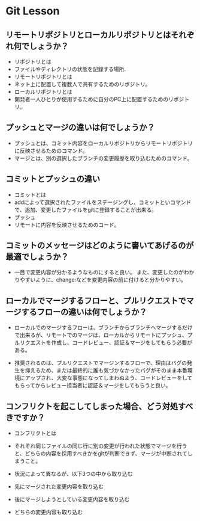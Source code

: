 # Git Lesson

## リモートリポジトリとローカルリポジトリとはそれぞれ何でしょうか？

- リポジトリとは
 - ファイルやディレクトリの状態を記録する場所.
- リモートリポジトリとは
 - ネット上に配置して複数人で共有するためのリポジトリ。
- ローカルリポジトリとは
 - 開発者一人ひとりが使用するために自分のPC上に配置するためのリポジトリ。

## プッシュとマージの違いは何でしょうか？

- プッシュとは、コミット内容をローカルリポジトリからリモートリポジトリに反映させるためのコマンド。
- マージとは、別の選択したブランチの変更履歴を取り込むためのコマンド。

## コミットとプッシュの違い

- コミットとは
 - addによって選択されたファイルをステージングし、コミットといコマンドで、追加、変更したファイルをgitに登録することが出来る。
- プッシュ
 - リモートに内容を反映させるためのコード。

## コミットのメッセージはどのように書いてあげるのが最適でしょうか？

 - 一目で変更内容が分かるようなものにすると良い。
また、変更したのがわかりやすいように、change:などを変更内容の前に付けると分かりやすい。

## ローカルでマージするフローと、プルリクエストでマージするフローの違いは何でしょうか？

- ローカルでのマージするフローは、ブランチからブランチへマージするだけで出来るが、リモートでのマージは、ローカルからリモートにプッシュ、プルリクエストを作成し、コードレビュー、認証＆マージをしてもらう必要がある。

- 推奨されるのは、プルリクエストでマージンするフローで、理由はバグの発生を抑えるため、または最終的に誰も気づかなかったバグがそのまま本番環境にアップされ、大変な事態になってしまわぬよう、コードレビューをしてもらってからレビュー担当者に認証＆マージをしてもらうと良い。

## コンフリクトを起こしてしまった場合、どう対処すべきですか？

- コンフリクトとは
 - それぞれ同じファイルの同じ行に別の変更が行われた状態でマージを行うと、どちらの内容を採用すべきかをgitが判断できず、マージが中断されてしまうこと。

- 状況によって異なるが、以下3つの中から取り込む
 - 先にマージされた変更内容を取り込む
 - 後にマージしようとしている変更内容を取り込む
 - どちらの変更内容も取り込む


